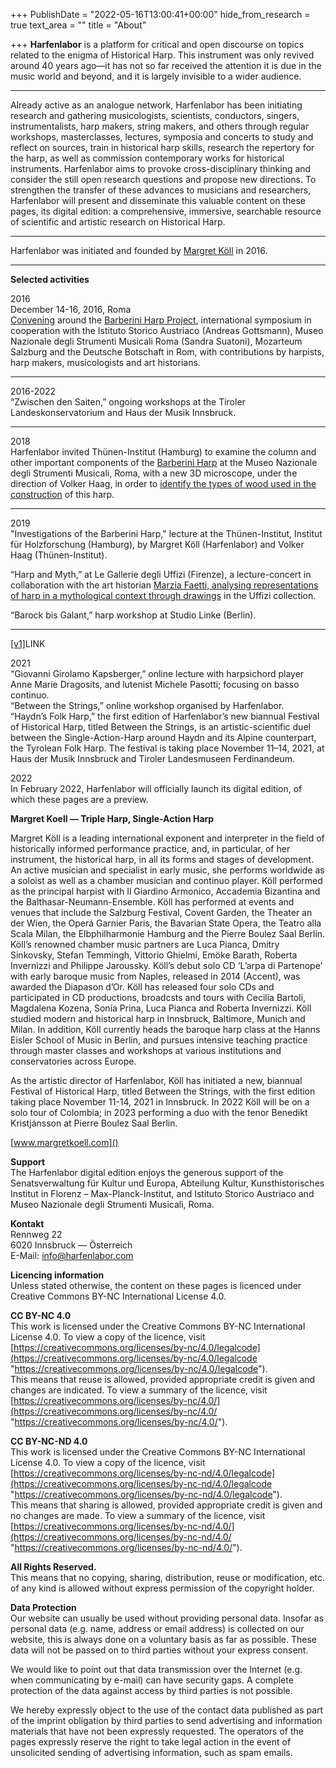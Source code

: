 +++
PublishDate = "2022-05-16T13:00:41+00:00"
hide_from_research = true
text_area = ""
title = "About"

+++
**Harfenlabor** is a platform for critical and open discourse on topics related to the enigma of Historical Harp. This instrument was only revived around 40 years ago—it has not so far received the attention it is due in the music world and beyond, and it is largely invisible to a wider audience.

***

Already active as an analogue network, Harfenlabor has been initiating research and gathering musicologists, scientists, conductors, singers, instrumentalists, harp makers, string makers, and others through regular workshops, masterclasses, lectures, symposia and concerts to study and reflect on sources, train in historical harp skills, research the repertory for the harp, as well as commission contemporary works for historical instruments. Harfenlabor aims to provoke cross-disciplinary thinking and consider the still open research questions and propose new directions. To strengthen the transfer of these advances to musicians and researchers, Harfenlabor will present and disseminate this valuable content on these pages, its digital edition: a comprehensive, immersive, searchable resource of scientific and artistic research on Historical Harp.

***

Harfenlabor was initiated and founded by [Margret Köll](www.margretkoell.com) in 2016.

***

**Selected activities**

2016  
December 14-16, 2016, Roma  
[Convening](https://www.harfenlabor.com/projects/bhpconvening/) around the [Barberini Harp Project](https://www.harfenlabor.com/projects/barberini/), international symposium in cooperation with the Istituto Storico Austriaco (Andreas Gottsmann), Museo Nazionale degli Strumenti Musicali Roma (Sandra Suatoni), Mozarteum Salzburg and the Deutsche Botschaft in Rom, with contributions by harpists, harp makers, musicologists and art historians.

***

2016-2022  
“Zwischen den Saiten,” ongoing workshops at the Tiroler Landeskonservatorium and Haus der Musik Innsbruck.

***

2018  
Harfenlabor invited Thünen-Institut (Hamburg) to examine the column and other important components of the [Barberini Harp](https://www.harfenlabor.com/research/the-barberini-harp/) at the Museo Nazionale degli Strumenti Musicali, Roma, with a new 3D microscope, under the direction of Volker Haag, in order to [identify the types of wood used in the construction](https://www.harfenlabor.com/research/barberini-harp-wood-species-identification/) of this harp.

***

2019  
"Investigations of the Barberini Harp," lecture at the Thünen-Institut, Institut für Holzforschung (Hamburg), by Margret Köll (Harfenlabor) and Volker Haag (Thünen-Institut).  
  
“Harp and Myth,” at Le Gallerie degli Uffizi (Firenze), a lecture-concert in collaboration with the art historian [Marzia Faetti, analysing representations of harp in a mythological context through drawings](https://www.harfenlabor.com/research/barberini-harp-project-interviews-marzia-faetti-two-souls-of-a-harp/) in the Uffizi collection.  
  
“Barock bis Galant,” harp workshop at Studio Linke (Berlin).

***

[\[v1\]](applewebdata://254A5D7F-0DCF-4AA6-A4FA-1278DE3F0866#_msoanchor_1)LINK

2021  
“Giovanni Girolamo Kapsberger,” online lecture with harpsichord player Anne Marie Dragosits, and lutenist Michele Pasotti; focusing on basso continuo.  
“Between the Strings,” online workshop organised by Harfenlabor.  
“Haydn’s Folk Harp,” the first edition of Harfenlabor’s new biannual Festival of Historical Harp, titled Between the Strings, is an artistic-scientific duel between the Single-Action-Harp around Haydn and its Alpine counterpart, the Tyrolean Folk Harp. The festival is taking place November 11–14, 2021, at Haus der Musik Innsbruck and Tiroler Landesmuseen Ferdinandeum.

2022  
In February 2022, Harfenlabor will officially launch its digital edition, of which these pages are a preview.

**Margret Koell — Triple Harp, Single-Action Harp**

Margret Köll is a leading international exponent and interpreter in the field of historically informed performance practice, and, in particular, of her instrument, the historical harp, in all its forms and stages of development. An active musician and specialist in early music, she performs worldwide as a soloist as well as a chamber musician and continuo player. Köll performed as the principal harpist with Il Giardino Armonico, Accademia Bizantina and the Balthasar-Neumann-Ensemble. Köll has performed at events and venues that include the Salzburg Festival, Covent Garden, the Theater an der Wien, the Operá Garnier Paris, the Bavarian State Opera, the Teatro alla Scala Milan, the Elbphilharmonie Hamburg and the Pierre Boulez Saal Berlin. Köll’s renowned chamber music partners are Luca Pianca, Dmitry Sinkovsky, Stefan Temmingh, Vittorio Ghielmi, Emöke Barath, Roberta Invernizzi and Philippe Jaroussky.  Köll’s debut solo CD ‘L’arpa di Partenope’ with early baroque music from Naples, released in 2014 (Accent), was awarded the Diapason d’Or. Köll has released four solo CDs and participated in CD productions, broadcsts and tours with Cecilia Bartoli, Magdalena Kozena, Sonia Prina, Luca Pianca and Roberta Invernizzi.  Köll studied modern and historical harp in Innsbruck, Baltimore, Munich and Milan. In addition, Köll currently heads the baroque harp class at the Hanns Eisler School of Music in Berlin, and pursues intensive teaching practice through master classes and workshops at various institutions and conservatories across Europe.

As the artistic director of Harfenlabor, Köll has initiated a new, biannual Festival of Historical Harp, titled Between the Strings, with the first edition taking place November 11-14, 2021 in Innsbruck. In 2022 Köll will be on a solo tour of Colombia; in 2023 performing a duo with the tenor Benedikt Kristjánsson at Pierre Boulez Saal Berlin.

[www.margretkoell.com]()

**Support**  
The Harfenlabor digital edition enjoys the generous support of the Senatsverwaltung für Kultur und Europa, Abteilung Kultur, Kunsthistorisches Institut in Florenz – Max-Planck-Institut, and Istituto Storico Austriaco and Museo Nazionale degli Strumenti Musicali, Roma.

**Kontakt**  
Rennweg 22  
6020 Innsbruck — Österreich  
E-Mail: [info@harfenlabor.com]()

**Licencing information**  
Unless stated otherwise, the content on these pages is licenced under Creative Commons BY-NC International License 4.0.

**CC BY-NC 4.0**  
This work is licensed under the Creative Commons BY-NC International License 4.0. To view a copy of the licence, visit [https://creativecommons.org/licenses/by-nc/4.0/legalcode](https://creativecommons.org/licenses/by-nc/4.0/legalcode "https://creativecommons.org/licenses/by-nc/4.0/legalcode").  
This means that reuse is allowed, provided appropriate credit is given and changes are indicated. To view a summary of the licence, visit [https://creativecommons.org/licenses/by-nc/4.0/](https://creativecommons.org/licenses/by-nc/4.0/ "https://creativecommons.org/licenses/by-nc/4.0/").

**CC BY-NC-ND 4.0**  
This work is licensed under the Creative Commons BY-NC International License 4.0. To view a copy of the licence, visit [https://creativecommons.org/licenses/by-nc-nd/4.0/legalcode](https://creativecommons.org/licenses/by-nc-nd/4.0/legalcode "https://creativecommons.org/licenses/by-nc-nd/4.0/legalcode").  
This means that sharing is allowed, provided appropriate credit is given and no changes are made. To view a summary of the licence, visit [https://creativecommons.org/licenses/by-nc-nd/4.0/](https://creativecommons.org/licenses/by-nc-nd/4.0/ "https://creativecommons.org/licenses/by-nc-nd/4.0/").

**All Rights Reserved.**  
This means that no copying, sharing, distribution, reuse or modification, etc. of any kind is allowed without express permission of the copyright holder.

**Data Protection**  
Our website can usually be used without providing personal data. Insofar as personal data (e.g. name, address or email address) is collected on our website, this is always done on a voluntary basis as far as possible. These data will not be passed on to third parties without your express consent.

We would like to point out that data transmission over the Internet (e.g. when communicating by e-mail) can have security gaps. A complete protection of the data against access by third parties is not possible.

We hereby expressly object to the use of the contact data published as part of the imprint obligation by third parties to send advertising and information materials that have not been expressly requested. The operators of the pages expressly reserve the right to take legal action in the event of unsolicited sending of advertising information, such as spam emails.